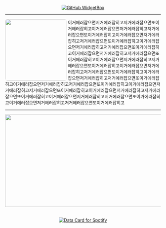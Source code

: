 <div align="center">
  
[![GitHub WidgetBox](https://github-widgetbox.vercel.app/api/profile?username=eonduck2&data=followers,repositories,stars,commits)](https://github.com/Jurredr/github-widgetbox)

---

<div align="left">
  <img align="left" height="200" style="border-radius:7px" src="https://i.namu.wiki/i/7TpJiMdLkh0CF5BaXepxTiVtNYB57y__0jodJaqmUIMdrIfP0xMA790M7IYb5tU4S0uWAZYHeBijlqerp9Y3ao_dLGuiHHdr2z-GmprkDMk1wZfnL8YrUyf7HCti7T-si9zOBp3DUUjUCzZe4ox1Cg.webp"  />
<span>이거에러잡으면저거에러잡히고저거에러잡으면또이거에러잡히고이거에러잡으면저거에러잡히고저거에러잡으면또이거에러잡히고이거에러잡으면저거에러잡히고저거에러잡으면또이거에러잡히고이거에러잡으면저거에러잡히고저거에러잡으면또이거에러잡히고이거에러잡으면저거에러잡히고저거에러잡으면또이거에러잡히고이거에러잡으면저거에러잡히고저거에러잡으면또이거에러잡히고이거에러잡으면저거에러잡히고저거에러잡으면또이거에러잡히고이거에러잡으면저거에러잡히고저거에러잡으면또이거에러잡히고이거에러잡으면저거에러잡히고저거에러잡으면또이거에러잡히고이거에러잡으면저거에러잡히고저거에러잡으면또이거에러잡히고이거에러잡으면저거에러잡히고저거에러잡으면또이거에러잡히고이거에러잡으면저거에러잡히고저거에러잡으면또이거에러잡히고이거에러잡으면저거에러잡히고저거에러잡으면또이거에러잡히고</span>
</div>

---


<div align="center">
<a href="https://github.com/devxb/gitanimals">
<img
  src="https://render.gitanimals.org/farms/eonduck2"
  width="600"
  height="300"
/>
</a>
</div>

<br/>
<br/>


<a href="https://data-card-for-spotify.herokuapp.com/card?user_id=31ahf5obk3y6weke7yslqv6vv6z4">
  <img src="https://data-card-for-spotify.herokuapp.com/api/card?user_id=31ahf5obk3y6weke7yslqv6vv6z4&show_border=1&custom_title=-_-&limit=3" alt="Data Card for Spotify">
</a>

</div>
